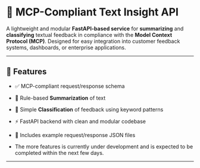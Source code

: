 
# 🧠 MCP-Compliant Text Insight API

A lightweight and modular **FastAPI-based service** for **summarizing** and **classifying** textual feedback in compliance with the **Model Context Protocol (MCP)**. Designed for easy integration into customer feedback systems, dashboards, or enterprise applications.

---

## 🚀 Features

- ✅ MCP-compliant request/response schema
- 🧩 Rule-based **Summarization** of text
- 🧠 Simple **Classification** of feedback using keyword patterns
- ⚡ FastAPI backend with clean and modular codebase
- 📄 Includes example request/response JSON files

- The more features is currently under development and is expected to be completed within the next few days.


---
